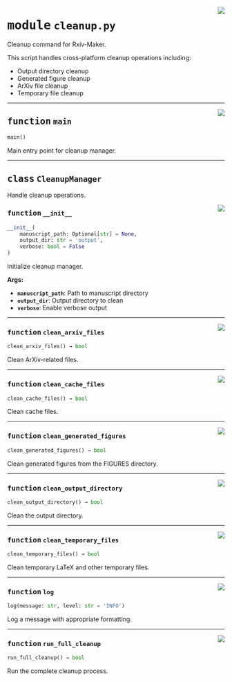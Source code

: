 <!-- markdownlint-disable -->

<a href="https://github.com/henriqueslab/rxiv-maker/blob/main/src/py/commands/cleanup.py#L0"><img align="right" style="float:right;" src="https://img.shields.io/badge/-source-cccccc?style=flat-square"></a>

# <kbd>module</kbd> `cleanup.py`
Cleanup command for Rxiv-Maker. 

This script handles cross-platform cleanup operations including: 
- Output directory cleanup 
- Generated figure cleanup 
- ArXiv file cleanup 
- Temporary file cleanup 


---

<a href="https://github.com/henriqueslab/rxiv-maker/blob/main/src/py/commands/cleanup.py#L341"><img align="right" style="float:right;" src="https://img.shields.io/badge/-source-cccccc?style=flat-square"></a>

## <kbd>function</kbd> `main`

```python
main()
```

Main entry point for cleanup manager. 


---

## <kbd>class</kbd> `CleanupManager`
Handle cleanup operations. 

<a href="https://github.com/henriqueslab/rxiv-maker/blob/main/src/py/commands/cleanup.py#L26"><img align="right" style="float:right;" src="https://img.shields.io/badge/-source-cccccc?style=flat-square"></a>

### <kbd>function</kbd> `__init__`

```python
__init__(
    manuscript_path: Optional[str] = None,
    output_dir: str = 'output',
    verbose: bool = False
)
```

Initialize cleanup manager. 



**Args:**
 
 - <b>`manuscript_path`</b>:  Path to manuscript directory 
 - <b>`output_dir`</b>:  Output directory to clean 
 - <b>`verbose`</b>:  Enable verbose output 




---

<a href="https://github.com/henriqueslab/rxiv-maker/blob/main/src/py/commands/cleanup.py#L160"><img align="right" style="float:right;" src="https://img.shields.io/badge/-source-cccccc?style=flat-square"></a>

### <kbd>function</kbd> `clean_arxiv_files`

```python
clean_arxiv_files() → bool
```

Clean ArXiv-related files. 

---

<a href="https://github.com/henriqueslab/rxiv-maker/blob/main/src/py/commands/cleanup.py#L270"><img align="right" style="float:right;" src="https://img.shields.io/badge/-source-cccccc?style=flat-square"></a>

### <kbd>function</kbd> `clean_cache_files`

```python
clean_cache_files() → bool
```

Clean cache files. 

---

<a href="https://github.com/henriqueslab/rxiv-maker/blob/main/src/py/commands/cleanup.py#L95"><img align="right" style="float:right;" src="https://img.shields.io/badge/-source-cccccc?style=flat-square"></a>

### <kbd>function</kbd> `clean_generated_figures`

```python
clean_generated_figures() → bool
```

Clean generated figures from the FIGURES directory. 

---

<a href="https://github.com/henriqueslab/rxiv-maker/blob/main/src/py/commands/cleanup.py#L75"><img align="right" style="float:right;" src="https://img.shields.io/badge/-source-cccccc?style=flat-square"></a>

### <kbd>function</kbd> `clean_output_directory`

```python
clean_output_directory() → bool
```

Clean the output directory. 

---

<a href="https://github.com/henriqueslab/rxiv-maker/blob/main/src/py/commands/cleanup.py#L203"><img align="right" style="float:right;" src="https://img.shields.io/badge/-source-cccccc?style=flat-square"></a>

### <kbd>function</kbd> `clean_temporary_files`

```python
clean_temporary_files() → bool
```

Clean temporary LaTeX and other temporary files. 

---

<a href="https://github.com/henriqueslab/rxiv-maker/blob/main/src/py/commands/cleanup.py#L50"><img align="right" style="float:right;" src="https://img.shields.io/badge/-source-cccccc?style=flat-square"></a>

### <kbd>function</kbd> `log`

```python
log(message: str, level: str = 'INFO')
```

Log a message with appropriate formatting. 

---

<a href="https://github.com/henriqueslab/rxiv-maker/blob/main/src/py/commands/cleanup.py#L305"><img align="right" style="float:right;" src="https://img.shields.io/badge/-source-cccccc?style=flat-square"></a>

### <kbd>function</kbd> `run_full_cleanup`

```python
run_full_cleanup() → bool
```

Run the complete cleanup process. 


